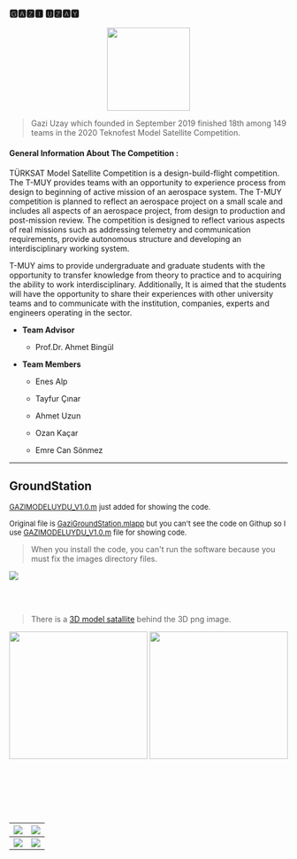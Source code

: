 
### 🅶🅰🆉🅸 🆄🆉🅰🆈
>
<p align="center" > 
<img src="images/gazi.png" width="150" height="150">
</p>

> Gazi Uzay which founded in September 2019 finished 18th among 149 teams in the 2020 Teknofest Model Satellite Competition.

#### General Information About The Competition :

TÜRKSAT Model Satellite Competition is a design-build-flight competition. The T-MUY provides teams with an opportunity to experience process from design to beginning of active mission of an aerospace system. The T-MUY competition is planned to reflect an aerospace project on a small scale and includes all aspects of an aerospace project, from design to production and post-mission review. The competition is designed to reflect various aspects of real missions such as addressing telemetry and communication requirements, provide autonomous structure and developing an interdisciplinary working system.

T-MUY aims to provide undergraduate and graduate students with the opportunity to transfer knowledge from theory to practice and to acquiring the ability to work interdisciplinary. Additionally, It is aimed that the students will have the opportunity to share their experiences with other university teams and to communicate with the institution, companies, experts and engineers operating in the sector.


- **Team Advisor**

    - Prof.Dr. Ahmet Bingül
    
- **Team Members**

    - Enes Alp

    - Tayfur Çınar

    - Ahmet Uzun

    - Ozan Kaçar

    - Emre Can Sönmez

---

## GroundStation

<font size=2>

[GAZIMODELUYDU_V1.0.m](GAZIMODELUYDU_V1.0.m) just added for showing the code.

Original file is [GaziGroundStation.mlapp](GaziGroundStation.mlapp) but you can't see the code on Githup so I use [GAZIMODELUYDU_V1.0.m](GAZIMODELUYDU_V1.0.m) file for showing code.
</font>

> When you install the code, you can't run the software because you must fix the images directory files.

![](images/Yer%20İstasyonu%20Son%20Halipng.png)

<br> </br>

> There is a [3D model satallite](3D) behind the 3D png image.

<p align="center">
<img width = "250" height = "230" src = "images/3D3.png">
<img width = "250" height = "230" src = "images/untitled1.png">
</p>

<br> </br>

<br> </br>

| ![](images/aaa.png)| ![](images/basınc.png) |
|-----|-----|
| ![](images/voltaj.png) | ![](images/gpsgrafik.png)
